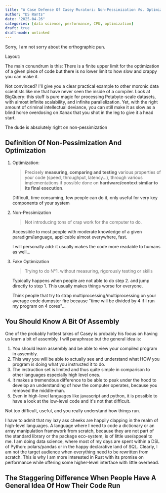 ```yaml
---
title: "A Case Defense Of Casey Muratori: Non-Pessimization Vs. Optimization"
author: "DS Rants"
date: "2025-04-26"
categories: [data science, performance, CPU, optimization]
draft: true
draft-mode: unlinked
---
```


Sorry, I am not sorry about the orthographic pun.

Layout:

The main conundrum is this: There is a finite upper limit for the optimization of a given piece of code but there is no lower limit to how slow and crappy you can make it.

Not convinced? I'll give you a clear practical example to other moronic data scientists like me that have never seen the inside of a compiler.
Look at BigQuery: this stuff is pure magic for processing Petabyte-scale datasets, with almost infinite scalability, and infinite parallelization.
Yet, with the right amount of criminal intellectual deviance, you can still make it as slow as a blind horse overdosing on Xanax that you shot in the leg to give it a head start.

The dude is absolutely right on non-pessimization

## Definition Of Non-Pessimization And Optimization

1. Optimization:

   > Precisely **measuring, comparing and testing** various properties of your code (speed, throughput, latency...), through various implementations if possible done on **hardware/context similar to its final execution**.

   Difficult, time consuming, few people can do it, only useful for very key components of your system

2. Non-Pessimization

   > Not introducing tons of crap work for the computer to do.

   Accessible to most people with moderate knowledge of a given paradigm/language, applicable almost everywhere, fast.

   I will personally add: it usually makes the code more readable to humans as well...

3. Fake Optimization

   > Trying to do N°1. without measuring, rigorously testing or skills

   Typically happens when people are not able to do step 2. and jump directly to step 1.
   This usually makes things worse for everyone.

   Think people that try to strap multiprocessing/multiprocessing on your average code dumpster fire because "time will be divided by 4 if I run my program on 4 cores"...

## You Should Know A Bit Of Assembly

One of the probably hottest takes of Casey is probably his focus on having us learn a bit of assembly.
I will paraphrase but the general idea is:

1. You should learn assembly and be able to view your compiled program in assembly.
2. This way you will be able to actually see and understand what HOW you program is doing what you instructed it to do.
3. The instruction set is limited and thus quite simple in comparison to other languages especially high level ones.
4. It makes a tremendous difference to be able to peak under the hood to develop an understanding of how the computer operates, because you removed the middle-man.
5. Even in high-level languages like javascript and python, it is possible to have a look at the low-level code and it's not that difficult.

Not too difficult, useful, and you really understand how things run.

I have to admit that my lazy ass cheeks are happily clapping in the realm of high-level languages.
A language where I need to code a dictionary or an array manipulation framework from scratch, because they are not part of the standard library or the package eco-system, is of little use/appeal to me.
I am doing data science, where most of my days are spent within a DSL of Python: polars/pandas or in the happy declarative land of SQL.
Clearly, I am not the target audience when everything need to be rewritten from scratch.
This is why I am more interested in Rust with its promise on performance while offering some higher-level interface with little overhead.

## The Staggering Difference When People Have A General Idea Of How Their Code Run
